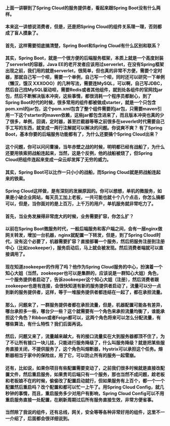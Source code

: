 #### 上面一讲聊到了Spring Cloud的服务提供者，看起来跟Spring Boot没有什么两样。

#### 本来这一讲想说消费者，但是，还是把Spring Cloud的组件关系理一理，否则都成了盲人摸象了。

#### 首先，这样需要彻底搞清楚，Spring Boot和Spring Cloud有什么区别和联系？

#### 其实，Spring Boot，就是一个很方便的后端服务框架，本质上就是一个高度封装了serverlet的容器，Java EE的老开发者应该用过serverlet，在没有Spring框架出现之前，我们用的就是serverlet，很简单，但也真的非常不方便，需要个定时器，那就自己写一个呗，需要一个单例，自己写一个呗，同时还可以研究一下单例（懒汉，饿汉 XXXOOO）的几种写法，需要连MySQL，可以啊，自己写JDBC，然后自己找MySQL驱动呗，需要Redis或者其他组件，就到处各组件的官网找jar包，然后不断解决版本冲突，这些事情，都很消耗一个程序员都耐心，到了Spring Boot时代的时候，很多常用的组件都被做成starter，就是一个只包含pom.xml的jar包，这个pom.xml包含了整个组件需要的jar包，只需要maven引用一下这个starter的maven依赖，这些jar都包含进来了，而且版本冲突也真的少了很多，单例，回调，定时器，甚至拦截器等等之前很多在severlet时代需要自己手工写的东西，就变成一两行注解就可以解决的问题。你说爽不爽？ 有了Spring Boot，基本你要的后端服务功能都有了，为什么还要搞个Spring Cloud出来？

#### 这个问题，你可以问问曹操，当年赤壁之战的时候，明明都已经有战船了，为什么还要用铁索把战船连起来，当然，这是个反例，他的战船被烧了，但Spring Cloud把组件连起来变成一朵云却发挥了无穷的威力。

#### 其实，Spring Boot可以比作一只小小的战船，而Spring Cloud就是把战船连起来的铁索。

#### Spring Cloud这样做，是有深刻的发展原因的。你可以想想，单机的微服务，如果是小破企业网站，每天员工加上老板，一共可能也就十个八个点击，你怎么搞都可以，但是，当你面对的是上百万，上千万的用户，单机服务就非常吃力了。

#### 首先，当业务发展得非常庞大的时候，业务需要扩容，你怎么扩？

#### 以前在Spring Boot微服务时代，一般后端服务和客户端之间，会有一层nginx做网关转发，增加一台机器，nginx就配置一下转发，但是，到了Spring Cloud时代，没有这个必要了，机器需要扩容？直接部署一个服务，然后把服务注册到注册中心（比如zookeeper），服务启动后，马上就会被发现。然后消费者端就可以直接调用了。

#### 现在知道zookeeper的作用了吗？他作为Spring Cloud服务的中心，扮演着一个知心大姐（当然，zookeeper也可以是集群的，应该说是一群知心大姐）角色，一个服务提供者启动了，告诉zookeeper这个知心大姐（注册），然后消费者跟zookeeper也是有连接，会很快知道有新的服务提供者启动了，流量可以分一点到新的服务提供者，这样，等于一堆服务提供者都连结在一起了，都在承担流量。

#### 那么，问题来了，一群服务提供者都在承担流量，但是，机器配置可能各有差异，哪台承担多一些，哪台少一些？这个就需要有一个角色来承担流量均衡了，谁能承担这个角色？Ribbon或者Feign都可以，这两个角色将来可以怎么分配流量，有哪些算法，有什么特性？我们后面再说。

#### 然后，问题又来了，流量越来越大，有的接口流量实在大到服务器都顶不住了，为了不让所有接口一块儿挂，只能进行服务降级了，什么叫服务降级？就是把某些服务直接关闭，不提供服务了，这个角色叫熔断器，Hystrix可以承担这个任务。熔断器相当于家中的保险丝，用了它，可以防止所有的服务一起雪崩。

#### 还有，比如说，如果你项目有些配置需要变动了，之前我们很多时候就是直接改配置文件，然后重启服务，如果贵司后端只有一个服务，那也当然不成问题，趁老板和老板娘不在的时候，偷偷改了配置启动就行，但如果服务有上百个，都一个一个配置然后重启吗？改个配置和都可以忙一上午了。用Spring Cloud Config，就几秒钟的事情，而且，重启服务多少对用户有影响，Spring Cloud Config可以不用重启服务直接一处配置，在刷新周期过后所有服务直接生效，非常方便省事。

#### 当然除了我说的组件，还有总线，网关，安全等等各种非常好用的组件，这里不一一介绍了，后面都会很详细说到。
